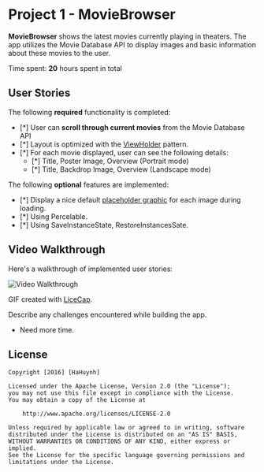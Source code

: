 # Project 1 - MovieBrowser

**MovieBrowser** shows the latest movies currently playing in theaters. The app utilizes the Movie Database API to display images and basic information about these movies to the user.

Time spent: **20** hours spent in total

## User Stories

The following **required** functionality is completed:

* [*] User can **scroll through current movies** from the Movie Database API
* [*] Layout is optimized with the [ViewHolder](http://guides.codepath.com/android/Using-an-ArrayAdapter-with-ListView#improving-performance-with-the-viewholder-pattern) pattern.
* [*] For each movie displayed, user can see the following details:
  * [*] Title, Poster Image, Overview (Portrait mode)
  * [*] Title, Backdrop Image, Overview (Landscape mode)

The following **optional** features are implemented:
* [*] Display a nice default [placeholder graphic](http://guides.codepath.com/android/Displaying-Images-with-the-Picasso-Library#configuring-picasso) for each image during loading.
* [*] Using Percelable.
* [*] Using SaveInstanceState, RestoreInstancesSate.

## Video Walkthrough

Here's a walkthrough of implemented user stories:

<img src='http://i.giphy.com/l4pLXGVl2JSEWu1Gw.gif' title='Video Walkthrough' width='' alt='Video Walkthrough' />

GIF created with [LiceCap](http://www.cockos.com/licecap/).

Describe any challenges encountered while building the app.
- Need more time.

## License

    Copyright [2016] [HaHuynh]

    Licensed under the Apache License, Version 2.0 (the "License");
    you may not use this file except in compliance with the License.
    You may obtain a copy of the License at

        http://www.apache.org/licenses/LICENSE-2.0

    Unless required by applicable law or agreed to in writing, software
    distributed under the License is distributed on an "AS IS" BASIS,
    WITHOUT WARRANTIES OR CONDITIONS OF ANY KIND, either express or implied.
    See the License for the specific language governing permissions and
    limitations under the License.
